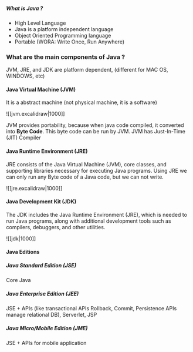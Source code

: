 ##### What is Java ?

- High Level Language
- Java is a platform independent language
- Object Oriented Programming language
- Portable (WORA: Write Once, Run Anywhere)

### What are the main components of Java ?


JVM, JRE, and JDK are platform dependent, (different for MAC OS, WINDOWS, etc)

#### Java Virtual Machine (JVM)

It is a abstract machine (not physical machine, it is a software)

![[jvm.excalidraw|1000]]

JVM provides portability, because when java code compiled, it converted into **Byte Code**. This byte code can be run by JVM.
JVM has Just-In-Time (JIT) Compiler

#### Java Runtime Environment (JRE)

JRE consists of the Java Virtual Machine (JVM), core classes, and supporting libraries necessary for executing Java programs. Using JRE we can only run any Byte code of a Java code, but we can not write.

![[jre.excalidraw|1000]]

#### Java Development Kit (JDK)

The JDK includes the Java Runtime Environment (JRE), which is needed to run Java programs, along with additional development tools such as compilers, debuggers, and other utilities.

![[jdk|1000]]

#### Java Editions
##### Java Standard Edition (JSE)
Core Java
##### Java Enterprise Edition (JEE)
JSE + APIs (like transactional APIs Rollback, Commit, Persistence APIs manage relational DB), Serverlet, JSP
##### Java Micro/Mobile Edition (JME)
JSE + APIs for mobile application

